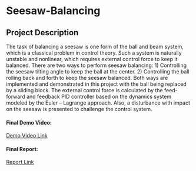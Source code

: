 # Seesaw-Balancing

## Project Description

The task of balancing a seesaw is one form of the ball and beam system, which is a classical problem in control theory. Such a system is naturally unstable and nonlinear, which requires external control force to keep it balanced. There are two ways to perform seesaw balancing: 1) Controlling the seesaw tilting angle to keep the ball at the center. 2) Controlling the ball rolling back and forth to keep the seesaw balanced. Both ways are implemented and demonstrated in this project with the ball being replaced by a sliding block. The external control force is calculated by the feed-forward and feedback PID controller based on the dynamics system modeled by the Euler – Lagrange approach. Also, a disturbance with impact on the seesaw is presented to challenge the control system.


#### Final Demo Video:

[Demo Video Link](https://youtu.be/JXpEqwk_3M0)


#### Final Report:
[Report Link](https://drive.google.com/file/d/1ObCOQD5ZOhtBvERWD9EhmnBvEJrKLE50/view?usp=sharing)
